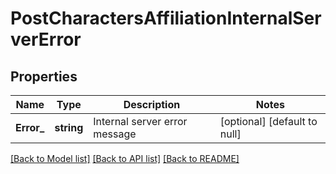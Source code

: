 # PostCharactersAffiliationInternalServerError

## Properties
Name | Type | Description | Notes
------------ | ------------- | ------------- | -------------
**Error_** | **string** | Internal server error message | [optional] [default to null]

[[Back to Model list]](../README.md#documentation-for-models) [[Back to API list]](../README.md#documentation-for-api-endpoints) [[Back to README]](../README.md)


